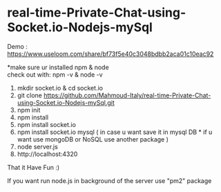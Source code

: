 # real-time-Private-Chat-using-Socket.io-Nodejs-mySql 
       
Demo : https://www.useloom.com/share/bf73f5e40c3048bdbb2aca01c10eac92 
                   
*make sure ur installed npm & node     
check out with: npm -v  & node -v   
     
1. mkdir socket.io & cd socket.io 
2. git clone https://github.com/Mahmoud-Italy/real-time-Private-Chat-using-Socket.io-Nodejs-mySql.git
3. npm init   
4. npm install       
5. npm install socket.io  
6. npm install socket.io mysql  ( in case u want save it in mysql DB * if u want use mongoDB or NoSQL use another package )    
7. node server.js  
8. http://localhost:4320  
  
That it Have Fun :) 
 
If you want run node.js in background of the server use "pm2" package   
 
